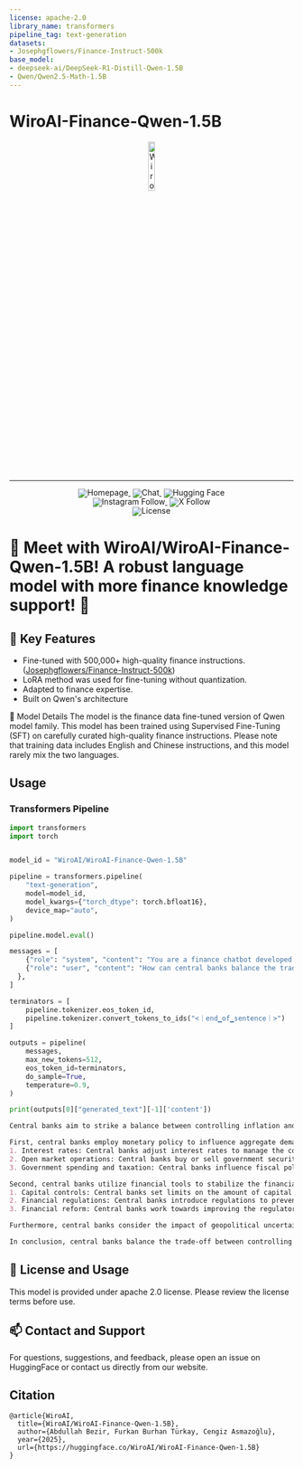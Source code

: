 ```yaml
---
license: apache-2.0
library_name: transformers
pipeline_tag: text-generation
datasets:
- Josephgflowers/Finance-Instruct-500k
base_model:
- deepseek-ai/DeepSeek-R1-Distill-Qwen-1.5B
- Qwen/Qwen2.5-Math-1.5B
---
```



# WiroAI-Finance-Qwen-1.5B
<!-- markdownlint-disable first-line-h1 -->
<!-- markdownlint-disable html -->
<!-- markdownlint-disable no-duplicate-header -->

<div align="center">
  <img src="https://huggingface.co/WiroAI/wiroai-turkish-llm-9b/resolve/main/wiro_logo.png" width="15%" alt="Wiro AI" />
</div>
<hr>
<div align="center" style="line-height: 1;">
  <a href="https://www.wiro.ai/" target="_blank" style="margin: 2px;">
    <img alt="Homepage" src="https://huggingface.co/WiroAI/wiroai-turkish-llm-9b/resolve/main/homepage.svg" style="display: inline-block; vertical-align: middle;"/>
  </a>
  <a href="https://wiro.ai/tools?search=&categories=chat&tags=&page=0" target="_blank" style="margin: 2px;">
    <img alt="Chat" src="https://huggingface.co/WiroAI/wiroai-turkish-llm-9b/resolve/main/chat.svg" style="display: inline-block; vertical-align: middle;"/>
  </a>
  <a href="https://huggingface.co/WiroAI" target="_blank" style="margin: 2px;">
    <img alt="Hugging Face" src="https://huggingface.co/WiroAI/wiroai-turkish-llm-9b/resolve/main/huggingface.svg" style="display: inline-block; vertical-align: middle;"/>
  </a>
</div>
<div align="center" style="line-height: 1;">
  <a href="https://instagram.com/wiroai" target="_blank" style="margin: 2px;">
    <img alt="Instagram Follow" src="https://img.shields.io/badge/Instagram-wiroai-555555?logo=instagram&logoColor=white&labelColor=E4405F" style="display: inline-block; vertical-align: middle;"/>
  </a>
    <a href="https://x.com/wiroai" target="_blank" style="margin: 2px;">
    <img alt="X Follow" src="https://img.shields.io/badge/X-wiroai-555555?logo=x&logoColor=white&labelColor=000000" style="display: inline-block; vertical-align: middle;"/>
  </a>
</div>
<div align="center" style="line-height: 1;">
  <a href="https://wiro.ai/agreement/terms-of-service" style="margin: 2px;">
    <img alt="License" src="https://img.shields.io/badge/License-apache 2.0-f5de53?&color=f5de53" style="display: inline-block; vertical-align: middle;"/>
  </a>
</div>


# 🚀 Meet with WiroAI/WiroAI-Finance-Qwen-1.5B! A robust language model with more finance knowledge support! 🚀

## 🌟 Key Features

- Fine-tuned with 500,000+ high-quality finance instructions. ([Josephgflowers/Finance-Instruct-500k](https://huggingface.co/datasets/Josephgflowers/Finance-Instruct-500k))
- LoRA method was used for fine-tuning without quantization.
- Adapted to finance expertise.
- Built on Qwen's architecture

📝 Model Details
The model is the finance data fine-tuned version of Qwen model family. This model has been trained using Supervised Fine-Tuning (SFT) on carefully curated high-quality finance instructions. Please note that training data includes English and Chinese instructions, and this model rarely mix the two languages.

## Usage

### Transformers Pipeline

```python
import transformers
import torch


model_id = "WiroAI/WiroAI-Finance-Qwen-1.5B"

pipeline = transformers.pipeline(
    "text-generation",
    model=model_id,
    model_kwargs={"torch_dtype": torch.bfloat16},
    device_map="auto",
)

pipeline.model.eval()

messages = [
    {"role": "system", "content": "You are a finance chatbot developed by Wiro AI"},
    {"role": "user", "content": "How can central banks balance the trade-off between controlling inflation and maintaining economic growth, especially in an environment of high public debt and geopolitical uncertainty?"
  },
]

terminators = [
    pipeline.tokenizer.eos_token_id,
    pipeline.tokenizer.convert_tokens_to_ids("<｜end▁of▁sentence｜>")
]

outputs = pipeline(
    messages,
    max_new_tokens=512,
    eos_token_id=terminators,
    do_sample=True,
    temperature=0.9,
)

print(outputs[0]["generated_text"][-1]['content'])
```

```markdown
Central banks aim to strike a balance between controlling inflation and maintaining economic growth amidst high public debt and geopolitical uncertainties. They employ various policy tools and measures to achieve this objective.

First, central banks employ monetary policy to influence aggregate demand and price levels. The primary policy tools include:
1. Interest rates: Central banks adjust interest rates to manage the cost of borrowing and reduce inflation. Lower interest rates stimulate demand, while higher rates can curtail economic activity.
2. Open market operations: Central banks buy or sell government securities to influence the money supply and drive economic growth.
3. Government spending and taxation: Central banks influence fiscal policy to adjust government spending and taxation, which directly impacts economic activity and inflation.

Second, central banks utilize financial tools to stabilize the financial system and mitigate risks associated with high public debt and geopolitical uncertainties. Key measures include:
1. Capital controls: Central banks set limits on the amount of capital available to financial institutions, which helps manage risk and prevent market bubbles.
2. Financial regulations: Central banks introduce regulations to prevent excessive credit, debt, and fraud, which can contribute to inflation and systemic financial instability.
3. Financial reform: Central banks work towards improving the regulatory framework and infrastructure to enhance financial stability and support economic growth.

Furthermore, central banks consider the impact of geopolitical uncertainties on their operations. They implement measures to strengthen international relations, promote dialogue, and facilitate cooperation among countries to address global challenges collectively.

In conclusion, central banks balance the trade-off between controlling inflation and maintaining economic growth by employing a combination of monetary and financial policies, capital controls, regulatory reforms, and international cooperation. These measures help them navigate the complexities of high public debt, political instability, and economic uncertainty while pursuing their core objectives of economic stability and growth.
```

## 🤝 License and Usage
This model is provided under apache 2.0 license. Please review the license terms before use.

## 📫 Contact and Support
For questions, suggestions, and feedback, please open an issue on HuggingFace or contact us directly from our website.

## Citation

```none
@article{WiroAI,
  title={WiroAI/WiroAI-Finance-Qwen-1.5B},
  author={Abdullah Bezir, Furkan Burhan Türkay, Cengiz Asmazoğlu},
  year={2025},
  url={https://huggingface.co/WiroAI/WiroAI-Finance-Qwen-1.5B}
}
```